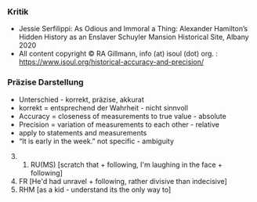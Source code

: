 ### Kritik

* Jessie Serfilippi: As Odious and Immoral a Thing: Alexander Hamilton’s Hidden History as an Enslaver Schuyler Mansion Historical Site, Albany 2020
* All content copyright © RA Gillmann, info (at) isoul (dot) org. : https://www.isoul.org/historical-accuracy-and-precision/

### Präzise Darstellung

* Unterschied - korrekt, präzise, akkurat
* korrekt = entsprechend der Wahrheit - nicht sinnvoll
* Accuracy = closeness of measurements to true value - absolute
* Precision = variation of measurements to each other - relative
* apply to statements and measurements
* “It is early in the week.” not specific - ambiguity


3. 1. RU(MS) [scratch that + following, I'm laughing in the face + following]
6. FR [He'd had unravel + following, rather divisive than indecisive]
8. RHM [as a kid - understand its the only way to]